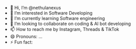- 👋 Hi, I’m @nethulanexus
- 👀 I’m interested in Software Developing
- 🌱 I’m currently learning Software engineering
- 💞️ I’m looking to collaborate on coding & AI bot developing
- 📫 How to reach me by Instagram, Threads & TikTok
- 😄 Pronouns: ...
- ⚡ Fun fact: 

<!---
nethulanexus/nethulanexus is a ✨ special ✨ repository because its `README.md` (this file) appears on your GitHub profile.
You can click the Preview link to take a look at your changes.
--->
